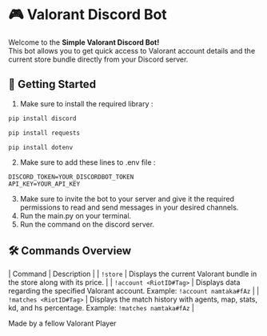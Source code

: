 # 🎮 Valorant Discord Bot

Welcome to the **Simple Valorant Discord Bot!**  
This bot allows you to get quick access to Valorant account details and the current store bundle directly from your Discord server.

## 🚀 Getting Started

1. Make sure to install the required library : 
```bash
pip install discord
```
```bash
pip install requests
```
```bash
pip install dotenv
```
2. Make sure to add these lines to .env file :
```env
DISCORD_TOKEN=YOUR_DISCORDBOT_TOKEN
API_KEY=YOUR_API_KEY
```
3. Make sure to invite the bot to your server and give it the required permissions to read and send messages in your desired channels.
4. Run the main.py on your terminal.
5. Run the command on the discord server.

## 🛠 Commands Overview

| Command | Description |
| `!store` | Displays the current Valorant bundle in the store along with its price. |
| `!account <RiotID#Tag>` | Displays data regarding the specified Valorant account. Example: `!account namtaka#fAz` |
| `!matches <RiotID#Tag>` | Displays the match history with agents, map, stats, kd, and hs percentage. Example:  `!matches namtaka#fAz` |

Made by a fellow Valorant Player